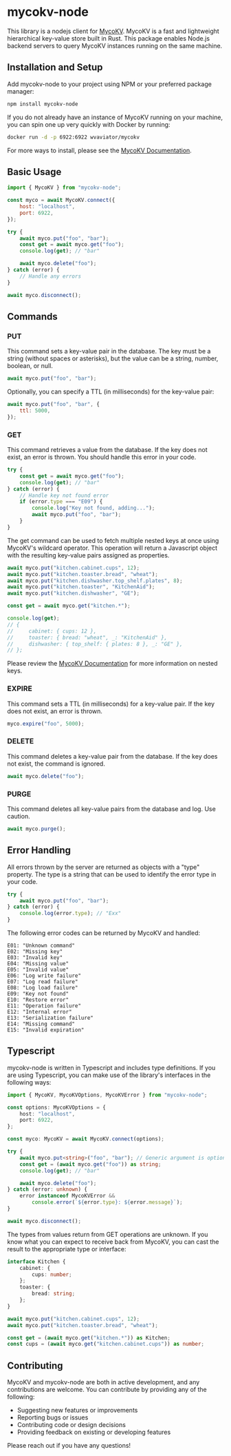 # mycokv-node

This library is a nodejs client for [MycoKV](https://github.com/WVAviator/myco-kv).
MycoKV is a fast and lightweight hierarchical key-value store built in Rust. This package enables Node.js backend servers to query MycoKV instances running on the same machine.

## Installation and Setup

Add mycokv-node to your project using NPM or your preferred package manager:

```bash
npm install mycokv-node
```

If you do not already have an instance of MycoKV running on your machine, you can spin one up very quickly with Docker by running:

```bash
docker run -d -p 6922:6922 wvaviator/mycokv
```

For more ways to install, please see the [MycoKV Documentation](https://github.com/WVAviator/myco-kv#installation).

## Basic Usage

```javascript
import { MycoKV } from "mycokv-node";

const myco = await MycoKV.connect({
    host: "localhost",
    port: 6922,
});

try {
    await myco.put("foo", "bar");
    const get = await myco.get("foo");
    console.log(get); // "bar"

    await myco.delete("foo");
} catch (error) {
    // Handle any errors
}

await myco.disconnect();
```

## Commands

### PUT

This command sets a key-value pair in the database. The key must be a string (without spaces or asterisks), but the value can be a string, number, boolean, or null.

```javascript
await myco.put("foo", "bar");
```

Optionally, you can specify a TTL (in milliseconds) for the key-value pair:

```javascript
await myco.put("foo", "bar", {
    ttl: 5000,
});
```

### GET

This command retrieves a value from the database. If the key does not exist, an error is thrown. You should handle this error in your code.

```javascript
try {
    const get = await myco.get("foo");
    console.log(get); // "bar"
} catch (error) {
    // Handle key not found error
    if (error.type === "E09") {
        console.log("Key not found, adding...");
        await myco.put("foo", "bar");
    }
}
```

The get command can be used to fetch multiple nested keys at once using MycoKV's wildcard operator. This operation will return a Javascript object with the resulting key-value pairs assigned as properties.

```javascript
await myco.put("kitchen.cabinet.cups", 12);
await myco.put("kitchen.toaster.bread", "wheat");
await myco.put("kitchen.dishwasher.top_shelf.plates", 8);
await myco.put("kitchen.toaster", "KitchenAid");
await myco.put("kitchen.dishwasher", "GE");

const get = await myco.get("kitchen.*");

console.log(get);
// {
//     cabinet: { cups: 12 },
//     toaster: { bread: "wheat", _: "KitchenAid" },
//     dishwasher: { top_shelf: { plates: 8 }, _: "GE" },
// };
```

Please review the [MycoKV Documentation](https://github.com/WVAviator/myco-kv) for more information on nested keys.

### EXPIRE

This command sets a TTL (in milliseconds) for a key-value pair. If the key does not exist, an error is thrown.

```javascript
myco.expire("foo", 5000);
```

### DELETE

This command deletes a key-value pair from the database. If the key does not exist, the command is ignored.

```javascript
await myco.delete("foo");
```

### PURGE

This command deletes all key-value pairs from the database and log. Use caution.

```javascript
await myco.purge();
```

## Error Handling

All errors thrown by the server are returned as objects with a "type" property. The type is a string that can be used to identify the error type in your code.

```javascript
try {
    await myco.put("foo", "bar");
} catch (error) {
    console.log(error.type); // "Exx"
}
```

The following error codes can be returned by MycoKV and handled:

```
E01: "Unknown command"
E02: "Missing key"
E03: "Invalid key"
E04: "Missing value"
E05: "Invalid value"
E06: "Log write failure"
E07: "Log read failure"
E08: "Log load failure"
E09: "Key not found"
E10: "Restore error"
E11: "Operation failure"
E12: "Internal error"
E13: "Serialization failure"
E14: "Missing command"
E15: "Invalid expiration"
```

## Typescript

mycokv-node is written in Typescript and includes type definitions. If you are using Typescript, you can make use of the library's interfaces in the following ways:

```typescript
import { MycoKV, MycoKVOptions, MycoKVError } from "mycokv-node";

const options: MycoKVOptions = {
    host: "localhost",
    port: 6922,
};

const myco: MycoKV = await MycoKV.connect(options);

try {
    await myco.put<string>("foo", "bar"); // Generic argument is optional, will be inferred
    const get = (await myco.get("foo")) as string;
    console.log(get); // "bar"

    await myco.delete("foo");
} catch (error: unknown) {
    error instanceof MycoKVError &&
        console.error(`${error.type}: ${error.message}`);
}

await myco.disconnect();
```

The types from values return from GET operations are unknown. If you know what you can expect to receive back from MycoKV, you can cast the result to the appropriate type or interface:

```typescript
interface Kitchen {
    cabinet: {
        cups: number;
    };
    toaster: {
        bread: string;
    };
}

await myco.put("kitchen.cabinet.cups", 12);
await myco.put("kitchen.toaster.bread", "wheat");

const get = (await myco.get("kitchen.*")) as Kitchen;
const cups = (await myco.get("kitchen.cabinet.cups")) as number;
```

## Contributing

MycoKV and mycokv-node are both in active development, and any contributions are welcome. You can contribute by providing any of the following:

- Suggesting new features or improvements
- Reporting bugs or issues
- Contributing code or design decisions
- Providing feedback on existing or developing features

Please reach out if you have any questions!
